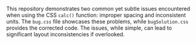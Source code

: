 This repository demonstrates two common yet subtle issues encountered when using the CSS `calc()` function: improper spacing and inconsistent units. The `bug.css` file showcases these problems, while `bugSolution.css` provides the corrected code.  The issues, while simple, can lead to significant layout inconsistencies if overlooked.